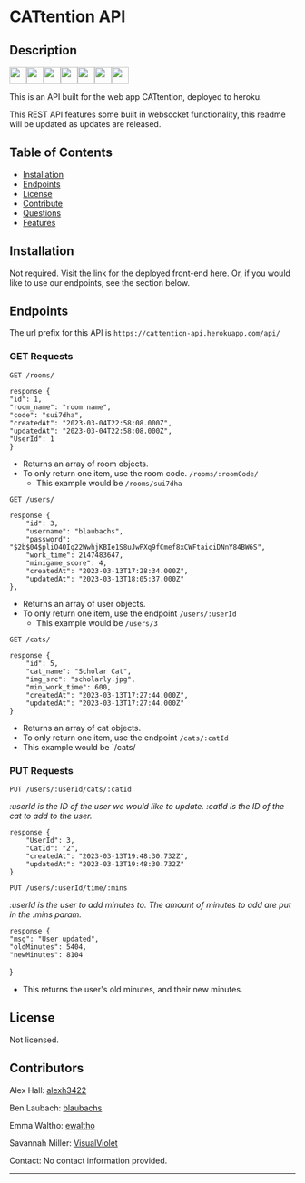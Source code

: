# CATtention API

## Description

<img height=30 src="https://cdn.jsdelivr.net/gh/devicons/devicon/icons/javascript/javascript-original.svg" /><img height=30 src="https://cdn.jsdelivr.net/gh/devicons/devicon/icons/nodejs/nodejs-plain-wordmark.svg" /><img height=30 src="https://cdn.jsdelivr.net/gh/devicons/devicon/icons/express/express-original-wordmark.svg" /><img height=30 src="https://cdn.jsdelivr.net/gh/devicons/devicon/icons/mysql/mysql-original-wordmark.svg" /><img height=30 src="https://cdn.jsdelivr.net/gh/devicons/devicon/icons/sequelize/sequelize-original-wordmark.svg" /><img height=30 src="https://cdn.jsdelivr.net/gh/devicons/devicon/icons/heroku/heroku-original.svg" /><img height=30 src="https://cdn.jsdelivr.net/gh/devicons/devicon/icons/socketio/socketio-original.svg" />
          
                                               

This is an API built for the web app CATtention, deployed to heroku.

This REST API features some built in websocket functionality, this readme will be updated as updates are released.

## Table of Contents

- [Installation](#installation)
- [Endpoints](#endpoints)
- [License](#license)
- [Contribute](#contribute)
- [Questions](#questions)
- [Features](#features)

## Installation

Not required. Visit the link for the deployed front-end here. Or, if you would like to use our endpoints, see the section below.

## Endpoints

The url prefix for this API is `https://cattention-api.herokuapp.com/api/`

### GET Requests

`GET /rooms/`

    response {
	"id": 1,
	"room_name": "room name",
	"code": "sui7dha",
	"createdAt": "2023-03-04T22:58:08.000Z",
	"updatedAt": "2023-03-04T22:58:08.000Z",
	"UserId": 1
    }

* Returns an array of room objects.
* To only return one item, use the room code. `/rooms/:roomCode/`
    * This example would be `/rooms/sui7dha`

`GET /users/`

    response {
		"id": 3,
		"username": "blaubachs",
		"password": "$2b$04$pliO4OIq22WwhjKBIe1S8uJwPXq9fCmef8xCWFtaiciDNnY84BW6S",
		"work_time": 2147483647,
		"minigame_score": 4,
		"createdAt": "2023-03-13T17:28:34.000Z",
		"updatedAt": "2023-03-13T18:05:37.000Z"
	},

* Returns an array of user objects.
* To only return one item, use the endpoint `/users/:userId`
    * This example would be `/users/3`

`GET /cats/`

    response {
		"id": 5,
		"cat_name": "Scholar Cat",
		"img_src": "scholarly.jpg",
		"min_work_time": 600,
		"createdAt": "2023-03-13T17:27:44.000Z",
		"updatedAt": "2023-03-13T17:27:44.000Z"
	}

* Returns an array of cat objects.
* To only return one item, use the endpoint `/cats/:catId`
 * This example would be `/cats/

### PUT Requests

`PUT /users/:userId/cats/:catId`

*:userId is the ID of the user we would like to update. :catId is the ID of the cat to add to the user.*

    response {
		"UserId": 3,
		"CatId": "2",
		"createdAt": "2023-03-13T19:48:30.732Z",
		"updatedAt": "2023-03-13T19:48:30.732Z"
	}

`PUT /users/:userId/time/:mins`

*:userId is the user to add minutes to. The amount of minutes to add are put in the :mins param.*

    response {
	"msg": "User updated",
	"oldMinutes": 5404,
	"newMinutes": 8104
}

* This returns the user's old minutes, and their new minutes.

## License

Not licensed.

## Contributors

Alex Hall: [alexh3422](https://github.com/alexh3422)

Ben Laubach: [blaubachs](https://github.com/blaubachs)

Emma Waltho: [ewaltho](https://github.com/ewaltho)

Savannah Miller: [VisualViolet](https://github.com/ewaltho)


Contact: No contact information provided.

---

